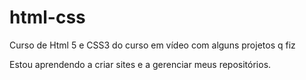 # html-css
 Curso de Html 5 e CSS3 do curso em vídeo com alguns projetos q fiz

Estou aprendendo a criar sites e a gerenciar meus repositórios.